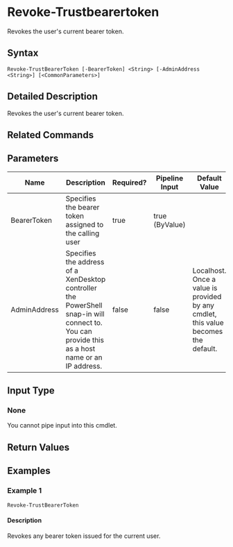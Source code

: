 ﻿
# Revoke-Trustbearertoken
Revokes the user's current bearer token.
## Syntax
```
Revoke-TrustBearerToken [-BearerToken] <String> [-AdminAddress <String>] [<CommonParameters>]
```
## Detailed Description
Revokes the user's current bearer token.


## Related Commands

## Parameters
| Name   | Description | Required? | Pipeline Input | Default Value |
| --- | --- | --- | --- | --- |
| BearerToken | Specifies the bearer token assigned to the calling user | true | true (ByValue) |  |
| AdminAddress | Specifies the address of a XenDesktop controller the PowerShell snap-in will connect to. You can provide this as a host name or an IP address. | false | false | Localhost. Once a value is provided by any cmdlet, this value becomes the default. |

## Input Type

### None
You cannot pipe input into this cmdlet.
## Return Values

### 

## Examples

### Example 1
```
Revoke-TrustBearerToken
```
#### Description
Revokes any bearer token issued for the current user.
